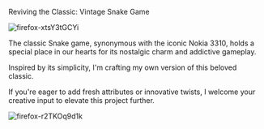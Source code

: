 Reviving the Classic: Vintage Snake Game

![firefox-xtsY3tGCYi](https://github.com/Okultix/snake-game-javascript/assets/167861136/ce79d8fd-c45d-4d6e-9efb-8a5ff8aea89d)

The classic Snake game, synonymous with the iconic Nokia 3310, holds a special place in our hearts for its nostalgic charm and addictive gameplay. 

Inspired by its simplicity, I'm crafting my own version of this beloved classic. 

If you're eager to add fresh attributes or innovative twists, I welcome your creative input to elevate this project further.

![firefox-r2TKOq9d1k](https://github.com/Okultix/snake-game-javascript/assets/167861136/069fa628-d0a7-488f-b924-e5789f266cb4)
